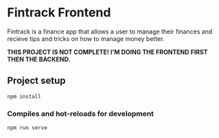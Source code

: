 # Fintrack Frontend
<p>Fintrack is a finance app that allows a user to manage their finances and recieve tips and tricks on how to manage money better.</p>
<p><strong>THIS PROJECT IS NOT COMPLETE! I'M DOING THE FRONTEND FIRST THEN THE BACKEND.</strong></p>

## Project setup
```
npm install
```

### Compiles and hot-reloads for development
```
npm run serve
```
